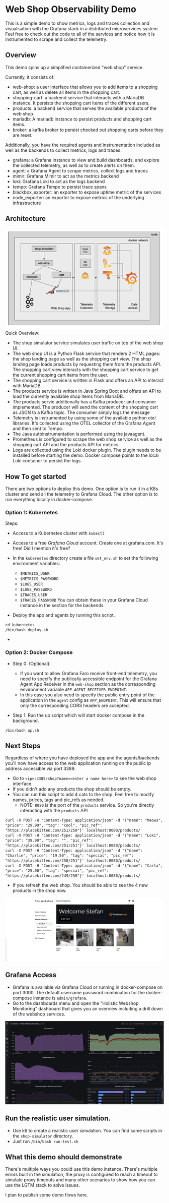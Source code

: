 # Web Shop Observability Demo

This is a simple demo to show metrics, logs and traces collection and visualisation with the Grafana stack in a distributed microservices system.
Feel free to check out the code to all of the services and notice how it is instrumented to scrape and collect the telemetry.

## Overview

This demo spins up a simplified containerized "web shop" service.

Currently, it consists of:
* web-shop: a user interface that allows you to add items to a shopping cart, as well as delete all items in the shopping cart.
* shopping-cart: a backend service that interacts with a MariaDB instance. It persists the shopping cart items of the different users.
* products: a backend service that serves the available products of the web shop.
* mariadb: A mariadb instance to persist products and shopping cart items.
* broker: a kafka broker to persist checked out shopping carts before they are reset.



Additionally, you have the required agents and instrumentation included as well as the backends to collect metrics, logs and traces:
* grafana: a Grafana instance to view and build dashboards, and explore the collected telemetry, as well as to create alerts on them. 
* agent: a Grafana Agent to scrape metrics, collect logs and traces
* mimir: Grafana Mimir to act as the metrics backend
* loki: Grafana Loki to act as the logs backend
* tempo: Grafana Tempo to persist trace spans
* blackbox_exporter: an exporter to expose uptime metric of the services
* node_exporter: an exporter to expose metrics of the underlying infrastructure

## Architecture
![](images/web-shop-architecture.png)
Quick Overview:
* The shop simulator service simulates user traffic on top of the web shop UI.
* The web shop UI is a Python Flask service that renders 2 HTML pages: the shop landing page as well as the shopping cart view. The shop landing page loads products by requesting them from the products API. The shopping cart view interacts with the shopping cart service to get the current shopping cart items from the user.
* The shopping cart service is written in Flask and offers an API to interact with MariaDB.
* The products service is written in Java Spring Boot and offers an API to load the currently available shop items from MariaDB.
* The products servie additionally has a Kafka producer and consumer implemented. The producer will send the content of the shopping cart as JSON to a Kafka topic. The consumer simply logs the message
* Telemetry is instrumented by using some of the available python otel libraries. It's collected using the OTEL collector of the Grafana Agent and then sent to Tempo.
* The Java autoinstrumentation is performed using the javaagent.
* Prometheus is configured to scrape the web shop service as well as the shopping cart API and the products API for metrics.
* Logs are collected using the Loki docker plugin. The plugin needs to be installed before starting the demo. Docker compose points to the local Loki container to persist the logs.

## How To get started

There are two options to deploy this demo. One option is to run it in a K8s cluster and send all the telemetry to Grafana Cloud. The other option is to run everything locally in docker-compose.

### Option 1: Kubernetes

Steps:
* Access to a Kubernetes cluster with `kubectl`
* Access to a free *Grafana Cloud* account. Create one at grafana.com. It's free! Did I mention it's free?
* In the `kubernetes` directory create a file `set_env.sh` to set the following environment variables:
    * `$METRICS_USER`
    * `$METRICS_PASSWORD`
    * `$LOGS_USER`
    * `$LOGS_PASSWORD`
    * `$TRACES_USER`
    * `$TRACES_PASSWORD`
    You can obtain these in your Grafana Cloud instance in the section for the backends.

* Deploy the app and agents by running this script.
```
cd kubernetes
/bin/bash deploy.sh
```
* 

### Option 2: Docker Compose

* Step 0: (Optional):
  * If you want to allow Grafana Faro receive front-end telemetry, you need to specify the publically accessible endpoint for the Grafana Agent App Receiver in the `web-shop` section as the corresponding environment variable `APP_AGENT_RECEIVER_ENDPOINT`.
  * In this case you also need to specify the public entry point of the application in the `agent` config as `APP_ENDPOINT`. This will ensure that only the corresponding CORS headers are accepted.

* Step 1: Run the up script which will start docker compose in the background.
```
/bin/bash up.sh
```

## Next Steps

Regardless of where you have deployed the app and the agents/backends you'll now have access to the web application running on the public ip address accessible via port 3389.

* Go to `<ip>:3389/shop?name=<enter a name here>` to see the web shop interface.
* If you didn't add any products the shop should be empty.
* You can run this script to add 4 cats to the shop. Feel free to modify names, prices, tags and pic_refs as needed.
  * NOTE: `8080` is the port of the `products` service. So you're directly interacting with the `products` API

```
curl -X POST -H "Content-Type: application/json" -d '{"name": "Meows", "price": "29.99", "tag": "cool", "pic_ref": "https://placekitten.com/251/250"}' localhost:8080/products/
curl -X POST -H "Content-Type: application/json" -d '{"name": "Loki", "price": "39.99", "tag": "", "pic_ref": "https://placekitten.com/251/251"}' localhost:8080/products/
curl -X POST -H "Content-Type: application/json" -d '{"name": "Charlie", "price": "19.50", "tag": "special", "pic_ref": "https://placekitten.com/250/251"}' localhost:8080/products/
curl -X POST -H "Content-Type: application/json" -d '{"name": "Carla", "price": "25.00", "tag": "special", "pic_ref": "https://placekitten.com/249/250"}' localhost:8080/products/
```

  * If you refresh the web shop. You should be able to see the 4 new products in the shop now.

![](images/web-shop-ui.png)

## Grafana Access

* Grafana is available via Grafana Cloud or running in docker-compose on port 3000. The default username password combination for the docker-compose instance is `admin/grafana`.
* Go to the dashboards menu and open the "Holistic Webshop Monitoring" dashboard that gives you an overview including a drill down of the webshop services.

![](images/web-shop-dashboard.png)


## Run the realistic user simulation.

* Use k6 to create a realistic user simulation. You can find some scripts in the `shop-simulator` directory.
* Just run ```/bin/bash run-test.sh```

## What this demo should demonstrate

There's multiple ways you could use this demo instance. There's multiple errors built in the simulation, the proxy is configured to reach a timeout to simulate proxy timeouts and many other scenarios to show how you can use the LGTM stack to solve issues.

I plan to publish some demo flows here.
